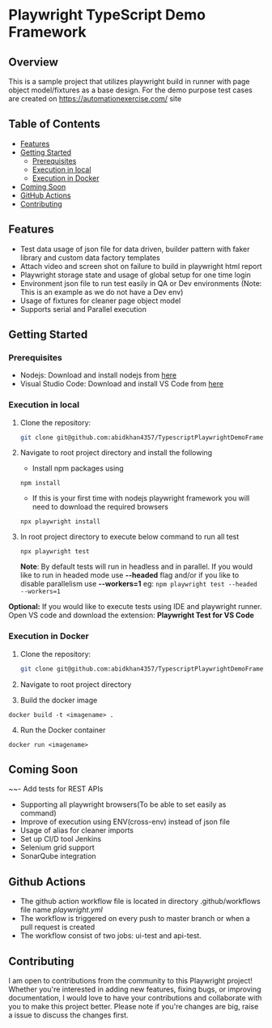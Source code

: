 # Playwright TypeScript Demo Framework

## Overview
This is a sample project that utilizes playwright build in runner with page object model/fixtures as a base design. For the demo purpose test cases are created on https://automationexercise.com/ site

## Table of Contents

- [Features](#features)
- [Getting Started](#getting-started)
  - [Prerequisites](#prerequisites)
  - [Execution in local](#execution-in-local)
  - [Execution in Docker](#execution-in-docker)
- [Coming Soon](#coming-soon)
- [GitHub Actions](#github-actions)
- [Contributing](#contributing)

## Features
- Test data usage of json file for data driven, builder pattern with faker library and custom data factory templates
- Attach video and screen shot on failure to build in playwright html report
- Playwright storage state and usage of global setup for one time login
- Environment json file to run test easily in QA or Dev environments (Note: This is an example as we do not have a Dev env)
- Usage of fixtures for cleaner page object model
- Supports serial and Parallel execution

## Getting Started

### Prerequisites
- Nodejs: Download and install nodejs from [here](https://nodejs.org/en/download)
- Visual Studio Code: Download and install VS Code from [here](https://code.visualstudio.com/)

### Execution in local
1. Clone the repository:

   ```sh
   git clone git@github.com:abidkhan4357/TypescriptPlaywrightDemoFramework.git
   ```
2.  Navigate to root project directory and install the following
    * Install npm packages using
    ```
    npm install
    ```
    * If this is your first time with nodejs playwright framework you will need to download the required browsers
    ```
    npx playwright install
    ```
 3. In root project directory to execute below command to run all test
    ```
    npx playwright test
    ```
      **Note**: By default tests will run in headless and in parallel. 
        If you would like to run in headed mode use __--headed__ flag and/or if you like to disable parallelism use __--workers=1__
        eg:
        ```
        npm playwright test --headed --workers=1
        ```

**Optional:** If you would like to execute tests using IDE and playwright runner. Open VS code and download the extension: **Playwright Test for VS Code** 


### Execution in Docker
1. Clone the repository:

   ```sh
   git clone git@github.com:abidkhan4357/TypescriptPlaywrightDemoFramework.git
   ```
2.  Navigate to root project directory 

3. Build the docker image
 ```
 docker build -t <imagename> .
 ```
4. Run the Docker container
```
docker run <imagename>
```
## Coming Soon
~~- Add tests for REST APIs
- Supporting all playwright browsers(To be able to set easily as command)
- Improve of execution using ENV(cross-env) instead of json file
- Usage of alias for cleaner imports
- Set up CI/D tool Jenkins
- Selenium grid support
- SonarQube integration

## Github Actions
- The github action workflow file is located in directory .github/workflows file name _playwright.yml_
- The workflow is triggered on every push to master branch or when a pull request is created 
- The workflow consist of two jobs: ui-test and api-test.

## Contributing
I am open to contributions from the community to this Playwright project! Whether you're interested in adding new features, fixing bugs, or improving documentation, I would love to have your contributions and collaborate with you to make this project better. Please note if you're changes 
are big, raise a issue to discuss the changes first.
